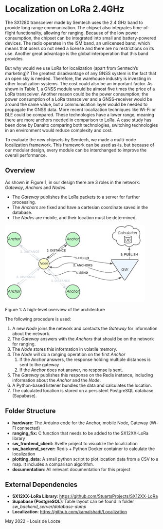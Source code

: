 # Localization on LoRa 2.4GHz

The SX1280 transceiver made by Semtech uses the 2.4 GHz band to provide long range communication. The chipset also integrates time-of-flight functionality, allowing for ranging. Because of the low power consumption, the chipset can be integrated into small and battery-powered devices.
The radio operates in the ISM band, an unlicensed band, which means that users do not need a license and there are no restrictions on its use. Another great advantage is the global interoperation that this band provides.

But why would we use LoRa for localization (apart from Semtech’s marketing)? The greatest disadvantage of any GNSS system is the fact that an open sky is needed. Therefore, the warehouse industry is investing in other localization systems. The cost could also be an important factor. As shown in Table 1, a GNSS module would be almost five times the price of a LoRa transceiver. Another reason could be the power consumption; the power consumption of a LoRa transceiver and a GNSS-receiver would be around the same value, but a communication layer would be needed to propagate the GNSS data.
More recent localization techniques like Wi-Fi or BLE could be compared. These technologies have a lower range, meaning there are more anchors needed in comparison to LoRa. A case study has been done by Danalto comparing both technologies, switching technologies in an environment would reduce complexity and cost.

To evaluate the new chipsets by Semtech, we made a multi-node localization framework. This framework can be used as-is, but because of our modular design, every module can be interchanged to improve the overall performance.

## Overview

As shown in Figure 1, in our design there are 3 roles in the network: *Gateway*, *Anchors* and *Nodes*.

- The *Gateway* publishes the LoRa packets to a server for further processing.
- The *Anchors* are fixed and have a cartesian coordinate saved in the database.
- The *Nodes* are mobile, and their location must be determined.

![Figure 1: A high-level overview of the architecture](documentation/images/loc_overview.png)

Figure 1: A high-level overview of the architecture

The following procedure is used:

1. A new *Node* joins the network and contacts the *Gateway* for information about the network.
2. The *Gateway* answers with the *Anchors* that should be on the network for ranging.
3. The *Node* stores this information in volatile memory.
4. The *Node* will do a ranging operation on the first *Anchor*
    1. If the *Anchor* answers, the response holding multiple distances is sent to the gateway
    2. If the *Anchor* does not answer, no response is sent.
5. The *Gateway* publishes this response on the Redis instance, including information about the *Anchor* and the *Node*.
6. A Python-based listener bundles the data and calculates the location.
7. The calculated location is stored on a persistent PostgreSQL database (Supabase).

## Folder Structure

- **hardware**: The Arduino code for the Anchor, mobile Node, Gateway (Wi-Fi connected)
- **ranging_fix:** C function that needs to be added to the SX12XX-LoRa library
- **sw_frontend_client:** Svelte project to visualize the localization
- **sw_backend_server:** Redis + Python Docker container to calculate the localization
- **plotting_data:** A small python script to plot location data from a CSV to a map. It includes a comparison algorithm.
- **documentation**: All relevant documentation for this project

## External Dependencies

- **SX12XX-LoRa Library**: https://github.com/StuartsProjects/SX12XX-LoRa
- **Supabase (PostgreSQL)**:  Table layout can be found in folder *sw_backend_server/database-dump*
- **Localization**: https://github.com/kamalshadi/Localization

May 2022
– Louis de Looze